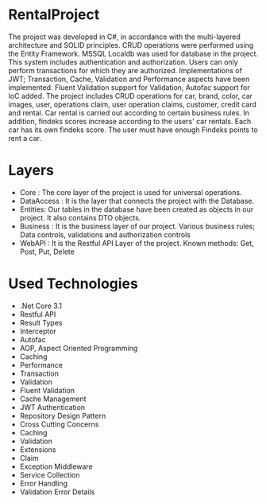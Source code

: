 # RentalProject

The project was developed in C#, in accordance with the multi-layered architecture and SOLID principles. CRUD operations were performed using the Entity Framework. MSSQL Localdb was used for database in the project. This system includes authentication and authorization. Users can only perform transactions for which they are authorized. Implementations of JWT; Transaction, Cache, Validation and Performance aspects have been implemented. Fluent Validation support for Validation, Autofac support for IoC added. The project includes CRUD operations for car, brand, color, car images, user, operations claim, user operation claims, customer, credit card and rental. Car rental is carried out according to certain business rules. In addition, findeks scores increase according to the users' car rentals. Each car has its own findeks score. The user must have enough Findeks points to rent a car.

# Layers
- Core : The core layer of the project is used for universal operations.
- DataAccess : It is the layer that connects the project with the Database.
- Entities: Our tables in the database have been created as objects in our project. It also contains DTO objects.
- Business : It is the business layer of our project. Various business rules; Data controls, validations and authorization controls
- WebAPI : It is the Restful API Layer of the project. Known methods: Get, Post, Put, Delete
# Used Technologies
- .Net Core 3.1
- Restful API
- Result Types
- Interceptor
- Autofac
- AOP, Aspect Oriented Programming
- Caching
- Performance
- Transaction
- Validation
- Fluent Validation
- Cache Management
- JWT Authentication
- Repository Design Pattern
- Cross Cutting Concerns
- Caching
- Validation
- Extensions
- Claim
- Exception Middleware
- Service Collection
- Error Handling
- Validation Error Details
